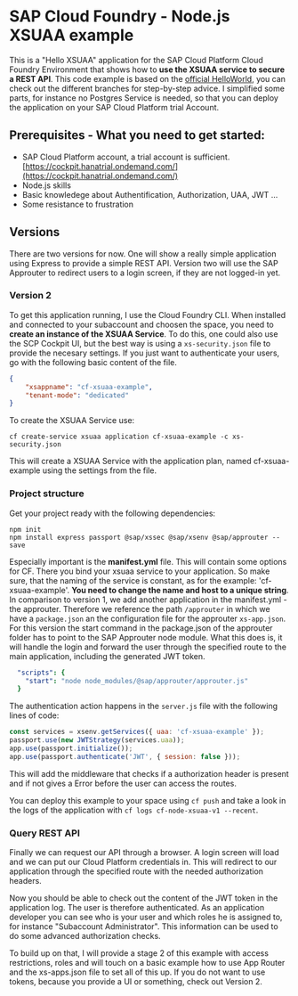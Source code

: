
# SAP Cloud Foundry - Node.js XSUAA example

This is a "Hello XSUAA" application for the SAP Cloud Platform Cloud Foundry Environment that shows how to __use the XSUAA service to secure a REST API__. This code example is based on the [official HelloWorld](https://github.com/SAP/cloud-cf-helloworld-nodejs), you can check out the different branches for step-by-step advice. I simplified some parts, for instance no Postgres Service is needed, so that you can deploy the application on your SAP Cloud Platform trial Account.



## Prerequisites - What you need to get started:
- SAP Cloud Platform account, a trial account is sufficient. [https://cockpit.hanatrial.ondemand.com/](https://cockpit.hanatrial.ondemand.com/)
- Node.js skills
- Basic knowledege about Authentification, Authorization, UAA, JWT ...
- Some resistance to frustration



## Versions

There are two versions for now. One will show a really simple application using Express to provide a simple REST API. Version two will use the SAP Approuter to redirect users to a login screen, if they are not logged-in yet.

### Version 2

To get this application running, I use the Cloud Foundry CLI. When installed and connected to your subaccount and choosen the space, you need to __create an instance of the XSUAA Service__. To do this, one could also use the SCP Cockpit UI, but the best way is using a `xs-security.json` file to provide the necesary settings. If you just want to authenticate your users, go with the following basic content of the file. 
``` JSON
{
    "xsappname": "cf-xsuaa-example",
    "tenant-mode": "dedicated"
}
```

To create the XSUAA Service use:
```
cf create-service xsuaa application cf-xsuaa-example -c xs-security.json
```
This will create a XSUAA Service with the application plan, named cf-xsuaa-example using the settings from the file.

### Project structure
Get your project ready with the following dependencies:
```
npm init
npm install express passport @sap/xssec @sap/xsenv @sap/approuter --save
```
Especially important is the __manifest.yml__ file. This will contain some options for CF. There you bind your xsuaa service to your application. So make sure, that the naming of the service is constant, as for the example: 'cf-xsuaa-example'. __You need to change the name and host to a unique string__. In comparison to version 1, we add another application in the manifest.yml - the approuter. Therefore we reference the path `/approuter` in which we have a `package.json` an the configuration file for the approuter `xs-app.json`.
For this version the start command in the package.json of the approuter folder has to point to the SAP Approuter node module. What this does is, it will handle the login and forward the user through the specified route to the main application, including the generated JWT token.

```YAML
  "scripts": {
    "start": "node node_modules/@sap/approuter/approuter.js"
  }
```

The authentication action happens in the `server.js` file with the following lines of code:
```JAVASCRIPT
const services = xsenv.getServices({ uaa: 'cf-xsuaa-example' });
passport.use(new JWTStrategy(services.uaa));
app.use(passport.initialize());
app.use(passport.authenticate('JWT', { session: false }));
```
This will add the middleware that checks if a authorization header is present and if not gives a Error before the user can access the routes.

You can deploy this example to your space using `cf push` and take a look in the logs of the application with `cf logs cf-node-xsuaa-v1 --recent`.

### Query REST API

Finally we can request our API through a browser. A login screen will load and we can put our Cloud Platform credentials in. This will redirect to our application through the specified route with the needed authorization headers.

Now you should be able to check out the content of the JWT token in the application log. The user is therefore authenticated.
As an application developer you can see who is your user and which roles he is assigned to, for instance "Subaccount Administrator". This information can be used to do some advanced authorization checks.

To build up on that, I will provide a stage 2 of this example with access restrictions, roles and will touch on a basic example how to use App Router and the xs-apps.json file to set all of this up. If you do not want to use tokens, because you provide a UI or something, check out Version 2.
